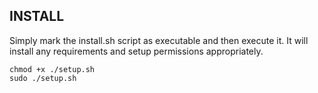 INSTALL
--------

Simply mark the install.sh script as executable and then execute it.
It will install any requirements and setup permissions appropriately.

	chmod +x ./setup.sh
	sudo ./setup.sh
